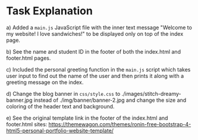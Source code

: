 Task Explanation
================
a) Added a `main.js` JavaScript file with the inner text message "Welcome to my website!
I love sandwiches!" to be displayed only on top of the index page.

b) See the name and student ID in the footer of both the index.html and footer.html pages.

c) Included the personal greeting function in the `main.js` script which takes user input to
find out the name of the user and then prints it along with a greeting message on the index.

d) Change the blog banner in `css/style.css` to ./images/stitch-dreamy-banner.jpg instead of
./img/banner/banner-2.jpg and change the size and coloring of the header text and background.

e) See the original template link in the footer of the index.html and footer.html sites:
https://themewagon.com/themes/ronin-free-bootstrap-4-html5-personal-portfolio-website-template/
